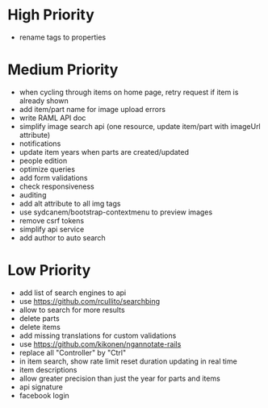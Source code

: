 # High Priority

* rename tags to properties

# Medium Priority

* when cycling through items on home page, retry request if item is already shown
* add item/part name for image upload errors
* write RAML API doc
* simplify image search api (one resource, update item/part with imageUrl attribute)
* notifications
* update item years when parts are created/updated
* people edition
* optimize queries
* add form validations
* check responsiveness
* auditing
* add alt attribute to all img tags
* use sydcanem/bootstrap-contextmenu to preview images
* remove csrf tokens
* simplify api service
* add author to auto search

# Low Priority

* add list of search engines to api
* use https://github.com/rcullito/searchbing
* allow to search for more results
* delete parts
* delete items
* add missing translations for custom validations
* use https://github.com/kikonen/ngannotate-rails
* replace all "Controller" by "Ctrl"
* in item search, show rate limit reset duration updating in real time
* item descriptions
* allow greater precision than just the year for parts and items
* api signature
* facebook login
